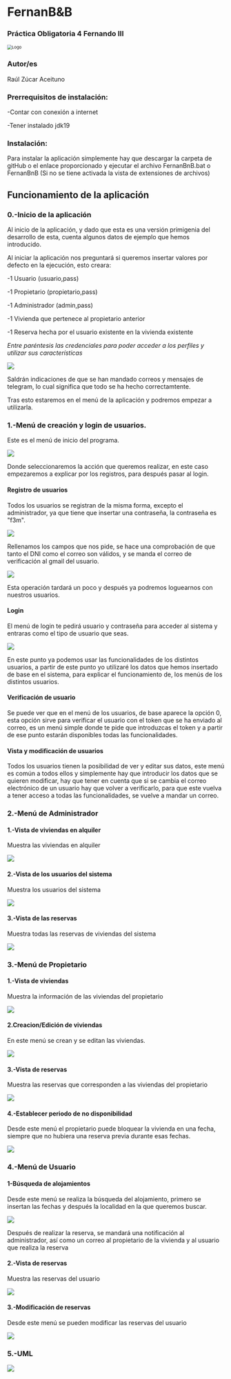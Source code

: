 # FernanB&B

### Práctica Obligatoria 4 Fernando III

<img src="img/Airbnb-Logotipo.jpg" alt="Logo" style="zoom:67%;" />

### Autor/es

Raúl Zúcar Aceituno

### Prerrequisitos  de instalación:

-Contar con conexión a internet

-Tener instalado jdk19

### Instalación:

Para instalar la aplicación simplemente hay que descargar la carpeta de gitHub o el enlace proporcionado y ejecutar el archivo FernanBnB.bat o FernanBnB (Si no se tiene activada la vista de extensiones de archivos)

## Funcionamiento de la aplicación

### 0.-Inicio de la aplicación

Al inicio de la aplicación, y dado que esta es una versión primigenia del desarrollo de esta, cuenta algunos datos de ejemplo que hemos introducido.

Al iniciar la aplicación nos preguntará si queremos insertar valores por defecto en la ejecución, esto creara:

-1 Usuario (usuario,pass)

-1 Propietario (propietario,pass)

-1 Administrador (admin,pass)

-1 Vivienda que pertenece al propietario anterior

-1 Reserva hecha por el usuario existente en la vivienda existente

*Entre paréntesis las credenciales para poder acceder a los perfiles y utilizar sus características*

![](img/0.png)

Saldrán indicaciones de que se han mandado correos y mensajes de telegram, lo cual significa que todo se ha hecho correctamtente.

Tras esto estaremos en el menú de la aplicación y podremos empezar a utilizarla.

### 1.-Menú de creación y  login de usuarios.

Este es el menú de inicio del programa.

![](img/1.png)

Donde seleccionaremos la acción que queremos realizar, en este caso empezaremos a explicar por los registros, para después pasar al login.

#### Registro de usuarios

Todos los usuarios se registran de la misma forma, excepto el administrador, ya que tiene que insertar una contraseña, la contraseña es "f3m".

![](img/1-1.png)

Rellenamos los campos que nos pide, se hace una comprobación de que tanto el DNI como el correo son válidos, y se manda el correo de verificación al gmail del usuario.

![](img/1-2.png)

Esta operación tardará un poco y después ya podremos loguearnos con nuestros usuarios.

#### Login

El menú de login te pedirá usuario y contraseña para acceder al sistema y entraras como el tipo de usuario que seas.

![](img/1-3.png)

En este punto ya podemos usar las funcionalidades de los distintos usuarios, a partir de este punto yo utilizaré los datos que hemos insertado de base en el sistema, para explicar el funcionamiento de, los menús de los distintos usuarios.

#### Verificación de usuario

Se puede ver que en el menú de los usuarios, de base aparece la opción 0, esta opción sirve para verificar el usuario con el token que se ha enviado al correo, es un menú simple donde te pide que introduzcas el token y a partir de ese punto estarán disponibles todas las funcionalidades.

#### Vista y modificación de usuarios

Todos los usuarios tienen la posibilidad de ver y editar sus datos, este menú es común a todos ellos y simplemente hay que introducir los datos que se quieren modificar, hay que tener en cuenta que si se cambia el correo electrónico de un usuario hay que volver a verificarlo, para que este vuelva a tener acceso a todas las funcionalidades, se vuelve a mandar un correo.

### 2.-Menú de  Administrador

#### 1.-Vista de viviendas en alquiler

Muestra las viviendas en alquiler

![](img/2-1.png)

#### 2.-Vista de los usuarios del sistema

Muestra los usuarios del sistema

![](img/2-2.png)

#### 3.-Vista de las reservas

Muestra todas las reservas de viviendas del sistema

![](img/2-3.png)

### 3.-Menú de Propietario

#### 1.-Vista de viviendas

Muestra la información de las viviendas del propietario

![](img/3-1.png)

#### 2.Creacion/Edición de viviendas

En este menú se crean y se editan las viviendas.

![](img/3-2.png)

#### 3.-Vista de reservas

Muestra las reservas que corresponden a las viviendas del propietario

![](img/3-3.png)

#### 4.-Establecer periodo de no disponibilidad 

Desde este menú el propietario puede bloquear la vivienda en una fecha, siempre que no hubiera una reserva previa durante esas fechas.

![](img/3-4.png)

### 4.-Menú de Usuario

#### 1-Búsqueda de alojamientos

Desde este menú se realiza la búsqueda del alojamiento, primero se insertan las fechas y después la localidad en la que queremos buscar.

![](img/4-1.png)

Después de realizar la reserva, se mandará una notificación al administrador, así como un correo al propietario de la vivienda y al usuario que realiza la reserva

#### 2.-Vista de reservas

Muestra las reservas del usuario

![](img/4-2.png)

#### 3.-Modificación de reservas

Desde este menú se pueden modificar las reservas del usuario

![](img/4-3.png)

### 5.-UML

![](img/FernanBnBuml.png)